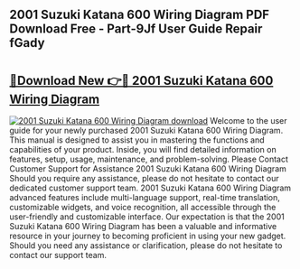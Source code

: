 ## 2001 Suzuki Katana 600 Wiring Diagram PDF Download Free - Part-9Jf User Guide Repair fGady

# <h2><a href="http://dfltc5q.blite.top/?on=2001+Suzuki+Katana+600+Wiring+Diagram">🔗Download New 👉🔴 2001 Suzuki Katana 600 Wiring Diagram</a></h2>

[![2001 Suzuki Katana 600 Wiring Diagram download](https://i.imgur.com/lujVjoI.png)](http://dfltc5q.blite.top/?on=2001+Suzuki+Katana+600+Wiring+Diagram)
Welcome to the user guide for your newly purchased 2001 Suzuki Katana 600 Wiring Diagram. This manual is designed to assist you in mastering the functions and capabilities of your product. Inside, you will find detailed information on features, setup, usage, maintenance, and problem-solving. Please Contact Customer Support for Assistance 2001 Suzuki Katana 600 Wiring Diagram Should you require any assistance, please do not hesitate to contact our dedicated customer support team. 2001 Suzuki Katana 600 Wiring Diagram advanced features include multi-language support, real-time translation, customizable widgets, and voice recognition, all accessible through the user-friendly and customizable interface. Our expectation is that the 2001 Suzuki Katana 600 Wiring Diagram has been a valuable and informative resource in your journey to becoming proficient in using your new gadget. Should you need any assistance or clarification, please do not hesitate to contact our support team.
